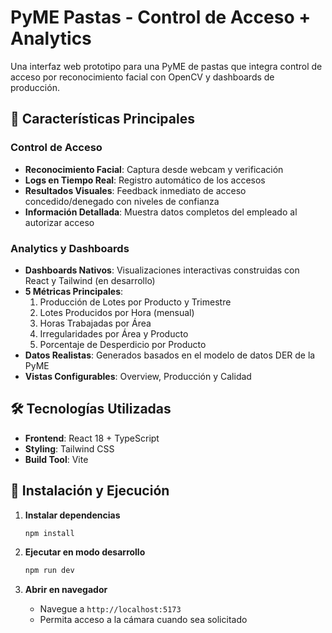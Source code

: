 # PyME Pastas - Control de Acceso + Analytics

Una interfaz web prototipo para una PyME de pastas que integra control de acceso por reconocimiento facial con OpenCV y dashboards de producción.

## 🚀 Características Principales

### Control de Acceso
- **Reconocimiento Facial**: Captura desde webcam y verificación
- **Logs en Tiempo Real**: Registro automático de los accesos
- **Resultados Visuales**: Feedback inmediato de acceso concedido/denegado con niveles de confianza
- **Información Detallada**: Muestra datos completos del empleado al autorizar acceso

### Analytics y Dashboards
- **Dashboards Nativos**: Visualizaciones interactivas construidas con React y Tailwind (en desarrollo)
- **5 Métricas Principales**: 
  1. Producción de Lotes por Producto y Trimestre
  2. Lotes Producidos por Hora (mensual)
  3. Horas Trabajadas por Área
  4. Irregularidades por Área y Producto
  5. Porcentaje de Desperdicio por Producto
- **Datos Realistas**: Generados basados en el modelo de datos DER de la PyME
- **Vistas Configurables**: Overview, Producción y Calidad

## 🛠️ Tecnologías Utilizadas

- **Frontend**: React 18 + TypeScript
- **Styling**: Tailwind CSS
- **Build Tool**: Vite

## 🚀 Instalación y Ejecución

1. **Instalar dependencias**
   ```bash
   npm install
   ```

2. **Ejecutar en modo desarrollo**
   ```bash
   npm run dev
   ```

3. **Abrir en navegador**
   - Navegue a `http://localhost:5173`
   - Permita acceso a la cámara cuando sea solicitado